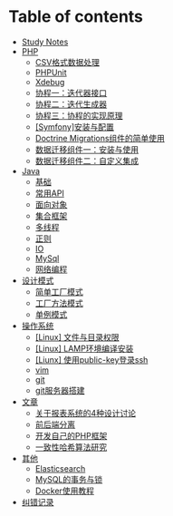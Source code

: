 # Table of contents

* [Study Notes](README.md)
* [PHP](php/README.md)
  * [CSV格式数据处理](php/csv-ge-shi-shu-ju-chu-li.md)
  * [PHPUnit](php/phpunit.md)
  * [Xdebug](php/xdebug.md)
  * [协程一：迭代器接口](php/xie-cheng-yi-die-dai-qi-jie-kou.md)
  * [协程二：迭代生成器](php/xie-cheng-er-die-dai-sheng-cheng-qi.md)
  * [协程三：协程的实现原理](php/xie-cheng-san-xie-cheng-de-shi-xian-yuan-li.md)
  * [\[Symfony\]安装与配置](php/symfony-an-zhuang-yu-pei-zhi.md)
  * [Doctrine Migrations组件的简单使用](php/doctrinemigrations-jian-dan-shi-yong.md)
  * [数据迁移组件一：安装与使用](php/migrations-shen-du-jie-xi-shu-ju-qian-yi-zu-jian-yi-an-zhuang.md)
  * [数据迁移组件二：自定义集成](php/migrations-shu-ju-qian-yi-zu-jian-er-zi-ding-yi-ji-cheng-xiang-mu.md)
* [Java](java/README.md)
  * [基础](java/ji-chu.md)
  * [常用API](java/chang-yong-api.md)
  * [面向对象](java/mian-xiang-dui-xiang.md)
  * [集合框架](java/ji-he-kuang-jia.md)
  * [多线程](java/duo-xian-cheng.md)
  * [正则](java/zheng-ze.md)
  * [IO](java/io.md)
  * [MySql](java/mysql.md)
  * [网络编程](java/wang-luo-bian-cheng.md)
* [设计模式](she-ji-mo-shi/README.md)
  * [简单工厂模式](she-ji-mo-shi/jian-dan-gong-chang-mo-shi.md)
  * [工厂方法模式](she-ji-mo-shi/gong-chang-fang-fa-mo-shi.md)
  * [单例模式](she-ji-mo-shi/dan-li-mo-shi.md)
* [操作系统](cao-zuo-xi-tong/README.md)
  * [\[Linux\] 文件与目录权限](cao-zuo-xi-tong/linux-wen-jian-yu-mu-lu-quan-xian.md)
  * [\[Linux\] LAMP环境编译安装](cao-zuo-xi-tong/linux-lamp-huan-jing-bian-yi-an-zhuang.md)
  * [\[Liunx\] 使用public-key登录ssh](cao-zuo-xi-tong/liunx-shi-yong-publickey-deng-lu-ssh.md)
  * [vim](cao-zuo-xi-tong/vim.md)
  * [git](cao-zuo-xi-tong/git.md)
  * [git服务器搭建](cao-zuo-xi-tong/git-fu-wu-qi-da-jian.md)
* [文章](wen-zhang/README.md)
  * [关于报表系统的4种设计讨论](wen-zhang/guan-yu-bao-biao-xi-tong-de-4-zhong-she-ji-tao-lun.md)
  * [前后端分离](wen-zhang/qian-hou-duan-fen-li.md)
  * [开发自己的PHP框架](wen-zhang/kai-fa-zi-ji-de-php-kuang-jia.md)
  * [一致性哈希算法研究](wen-zhang/yi-zhi-xing-ha-xi-suan-fa-yan-jiu.md)
* [其他](qi-ta/README.md)
  * [Elasticsearch](qi-ta/elasticsearch.md)
  * [MySQL的事务与锁](qi-ta/mysql-de-shi-wu-yu-suo.md)
  * [Docker使用教程](qi-ta/docker-shi-yong-jiao-cheng.md)
* [纠错记录](jiu-cuo-ji-lu.md)

